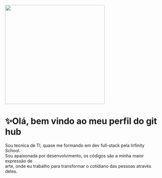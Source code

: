 <!DOCTYPE html>
<html lang=" pt-br">
<head>
   
</head>
<body>
    <img src="AdaLovelace.png" width="325px" >

   <h1>✨Olá, bem vindo ao meu perfil do git hub</h1> 

   <div>   
    Sou tecnica de TI, quase me formando em dev full-stack pela Infinity School. <br>
    Sou apaixonada por desenvolvimento, os códigos são a minha maior expressão de <br>
    arte, onde eu trabalho para transformar o cotidiano das pessoas através deles.
</div>


</body>
</html>


